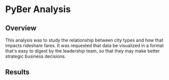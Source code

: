 # PyBer Analysis
## Overview
This analysis was to study the relationship between city types and how that impacts rideshare fares. It was requested that data be visualized in a format that's easy to digest by the leadership team, so that they may make better strategic business decisions. 

## Results
